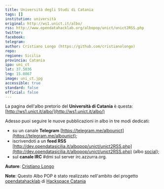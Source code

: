 ```yaml
---
title: Università degli Studi di Catania
tags: []
institution: università
original: http://ws1.unict.it/albo/
rss: http://www.opendatahacklab.org/albopop/unict/unict2RSS.php
twitter: 
facebook: 
telegram: 
author: Cristiano Longo (https://github.com/cristianolongo)
repo: 
regione: Sicilia
provincia: Catania
ipa: uni_ct
lat: 37.5036
lng: 15.0867
image: uni_ct.jpg
accessible: true
standard: false
official: false
---
```


La pagina dell'albo pretorio del **Università di Catania** è questa: [http://ws1.unict.it/albo/](http://ws1.unict.it/albo/)

Adesso puoi seguire le nuove pubblicazioni in albo in tre modi dedicati:

* su un canale **Telegram** [https://telegram.me/albounict](https://telegram.me/albounict);
* iscrivendoti a un **feed RSS** [http://dev.opendatasicilia.it/albopop/unict/unict2RSS.php](http://dev.opendatasicilia.it/albopop/unict/unict2RSS.php) (albo [social](https://github.com/aborruso/albo-pop/wiki/Albi-POP-Social));
* sul **canale IRC** #dmi sul server irc.azzurra.org.

**Autore**: [Cristiano Longo](https://github.com/cristianolongo)

**Note**: Questo Albo POP è stato realizzato nell'ambito del progetto
[opendatahacklab](http://opendatahacklab.org)  di [Hackspace Catania](http://hackspacecatania.it)

